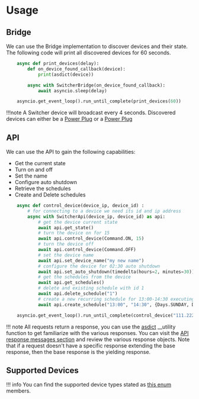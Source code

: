 
# Usage

## Bridge

We can use the Bridge implementation to discover devices and their state.
The following code will print all discovered devices for 60 seconds.

```python
    async def print_devices(delay):
        def on_device_found_callback(device):
            print(asdict(device))

        async with SwitcherBridge(on_device_found_callback):
            await asyncio.sleep(delay)

    asyncio.get_event_loop().run_until_complete(print_devices(60))
```

!!!note
    A Switcher device will broadcast every 4 seconds.
    Discovered devices can either be a [Power Plug](./codedocs.md#switcherpowerplug) or a [Power Plug](./codedocs.md#switcherwaterheater)

## API

We can use the API to gain the following capabilities:
- Get the current state
- Turn on and off
- Set the name
- Configure auto shutdown
- Retrieve the schedules
- Create and Delete schedules

```python
    async def control_device(device_ip, device_id) :
        # for connecting to a device we need its id and ip address
        async with SwitcherApi(device_ip, device_id) as api:
            # get the device current state
            await api.get_state()
            # turn the device on for 15
            await api.control_device(Command.ON, 15)
            # turn the device off
            await api.control_device(Command.OFF)
            # set the device name
            await api.set_device_name("my new name")
            # configure the device for 02:30 auto shutdown
            await api.set_auto_shutdown(timedelta(hours=2, minutes=30))
            # get the schedules from the device
            await api.get_schedules()
            # delete and existing schedule with id 1
            await api.delete_schedule("1")
            # create a new recurring schedule for 13:00-14:30 executing on sunday and friday
            await api.create_schedule("13:00", "14:30", {Days.SUNDAY, Days.FRIDAY})

    asyncio.get_event_loop().run_until_complete(control_device("111.222.11.22", "ab1c2d"))
```

!!! note
    All requests return a response, you can use the
    [asdict](https://docs.python.org/3/library/dataclasses.html#dataclasses.asdict)
    __utility function to get familiarize with the various responses.
    You can visit the [API response messages section](./codedocs.md#switcherbaseresponse) and review the
    various response objects. Note that if a request doesn't have a specific response extending the
    base response, then the base response is the yielding response.

## Supported Devices

!!! info
    You can find the supported device types stated as [this enum](./codedocs.md#devicetype) members.
